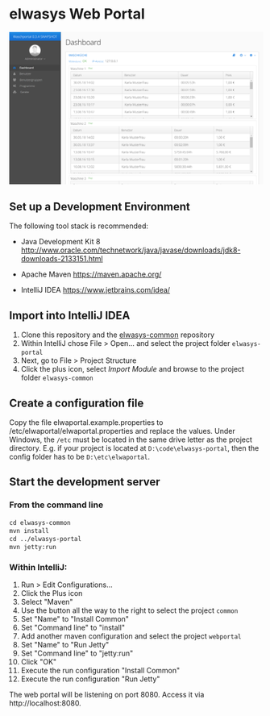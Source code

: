 # elwasys Web Portal

![Screenshot](https://raw.githubusercontent.com/kabieror/elwasys-portal/master/docs/screenshot-dashboard.png)

## Set up a Development Environment

The following tool stack is recommended:

-	Java Development Kit 8
	http://www.oracle.com/technetwork/java/javase/downloads/jdk8-downloads-2133151.html

-	Apache Maven
	https://maven.apache.org/

-	IntelliJ IDEA
	https://www.jetbrains.com/idea/

## Import into IntelliJ IDEA

1. Clone this repository and the [elwasys-common](https://github.com/kabieror/elwasys-common) repository
2. Within IntelliJ chose File > Open... and select the project folder `elwasys-portal`
3. Next, go to File > Project Structure
4. Click the plus icon, select _Import Module_ and browse to the project folder `elwasys-common`

## Create a configuration file

Copy the file elwaportal.example.properties to /etc/elwaportal/elwaportal.properties and replace the values.
Under Windows, the `/etc` must be located in the same drive letter as the project directory. E.g. if your project is located at `D:\code\elwasys-portal`, then the config folder has to be `D:\etc\elwaportal`.

## Start the development server

### From the command line

```
cd elwasys-common
mvn install
cd ../elwasys-portal
mvn jetty:run
```

### Within IntelliJ:

1. Run > Edit Configurations...
2. Click the Plus icon
3. Select "Maven"
4. Use the button all the way to the right to select the project `common`
5. Set "Name" to "Install Common"
5. Set "Command line" to "install"
6. Add another maven configuration and select the project `webportal`
6. Set "Name" to "Run Jetty"
7. Set "Command line" to "jetty:run"
6. Click "OK"
7. Execute the run configuration "Install Common"
8. Execute the run configuration "Run Jetty"

The web portal will be listening on port 8080. Access it via http://localhost:8080.

